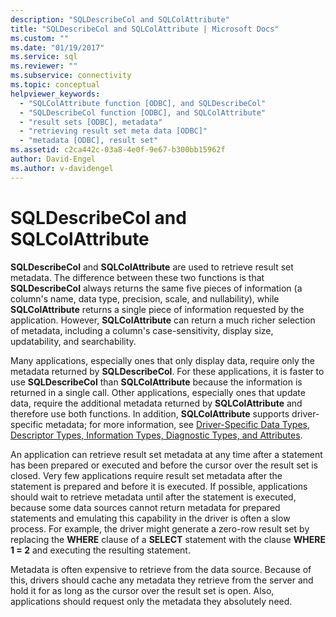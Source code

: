 ```yaml
---
description: "SQLDescribeCol and SQLColAttribute"
title: "SQLDescribeCol and SQLColAttribute | Microsoft Docs"
ms.custom: ""
ms.date: "01/19/2017"
ms.service: sql
ms.reviewer: ""
ms.subservice: connectivity
ms.topic: conceptual
helpviewer_keywords: 
  - "SQLColAttribute function [ODBC], and SQLDescribeCol"
  - "SQLDescribeCol function [ODBC], and SQLColAttribute"
  - "result sets [ODBC], metadata"
  - "retrieving result set meta data [ODBC]"
  - "metadata [ODBC], result set"
ms.assetid: c2ca442c-03a8-4e0f-9e67-b300bb15962f
author: David-Engel
ms.author: v-davidengel
---
```

# SQLDescribeCol and SQLColAttribute
**SQLDescribeCol** and **SQLColAttribute** are used to retrieve result set metadata. The difference between these two functions is that **SQLDescribeCol** always returns the same five pieces of information (a column's name, data type, precision, scale, and nullability), while **SQLColAttribute** returns a single piece of information requested by the application. However, **SQLColAttribute** can return a much richer selection of metadata, including a column's case-sensitivity, display size, updatability, and searchability.  
  
 Many applications, especially ones that only display data, require only the metadata returned by **SQLDescribeCol**. For these applications, it is faster to use **SQLDescribeCol** than **SQLColAttribute** because the information is returned in a single call. Other applications, especially ones that update data, require the additional metadata returned by **SQLColAttribute** and therefore use both functions. In addition, **SQLColAttribute** supports driver-specific metadata; for more information, see [Driver-Specific Data Types, Descriptor Types, Information Types, Diagnostic Types, and Attributes](../../../odbc/reference/develop-app/driver-specific-data-types-descriptor-information-diagnostic.md).  
  
 An application can retrieve result set metadata at any time after a statement has been prepared or executed and before the cursor over the result set is closed. Very few applications require result set metadata after the statement is prepared and before it is executed. If possible, applications should wait to retrieve metadata until after the statement is executed, because some data sources cannot return metadata for prepared statements and emulating this capability in the driver is often a slow process. For example, the driver might generate a zero-row result set by replacing the **WHERE** clause of a **SELECT** statement with the clause **WHERE 1 = 2** and executing the resulting statement.  
  
 Metadata is often expensive to retrieve from the data source. Because of this, drivers should cache any metadata they retrieve from the server and hold it for as long as the cursor over the result set is open. Also, applications should request only the metadata they absolutely need.
